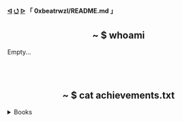 <h4>
  <a href="https://github.com"><b>ᐊ</b></a>
  <a href="https://github.com/0xbeatrwzl/">⭯</a>
  <a href="https://github.com/0xbeatrwzl?tab=repositories">ᐅ</a>
  「 0xbeatrwzl/README.md 」
</h4>

<div align=center>
  <h2>~ $ whoami</h2>
</div>

Empty...

</br></br>

<div align=center>
  <h2>~ $ cat achievements.txt</h2>
</div>

<details>
  <summary>Books</br></summary>
 
  - [ ] Teste A
  - [ ] Teste B

</details>
